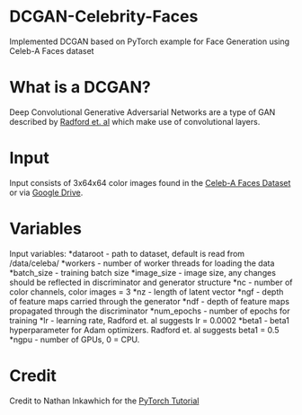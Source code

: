 # DCGAN-Celebrity-Faces
Implemented DCGAN based on PyTorch example for Face Generation using Celeb-A Faces dataset

# What is a DCGAN?
Deep Convolutional Generative Adversarial Networks are a type of GAN described by [Radford et. al](https://arxiv.org/abs/1511.06434) which make use of convolutional layers.

# Input
Input consists of 3x64x64 color images found in the [Celeb-A Faces Dataset](http://mmlab.ie.cuhk.edu.hk/projects/CelebA.html) or via [Google Drive](https://drive.google.com/drive/folders/0B7EVK8r0v71pTUZsaXdaSnZBZzg).

# Variables
Input variables:
*dataroot - path to dataset, default is read from /data/celeba/
*workers - number of worker threads for loading the data
*batch_size - training batch size
*image_size - image size, any changes should be reflected in discriminator and generator structure
*nc - number of color channels, color images = 3
*nz - length of latent vector
*ngf - depth of feature maps carried through the generator
*ndf - depth of feature maps propagated through the discriminator
*num_epochs - number of epochs for training
*lr - learning rate, Radford et. al suggests lr = 0.0002
*beta1 - beta1 hyperparameter for Adam optimizers. Radford et. al suggests beta1 = 0.5
*ngpu - number of GPUs, 0 = CPU.

# Credit
Credit to Nathan Inkawhich for the [PyTorch Tutorial](https://pytorch.org/tutorials/beginner/dcgan_faces_tutorial.html)
